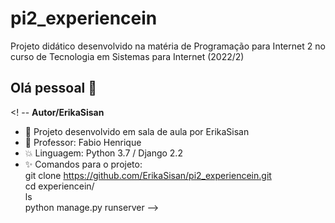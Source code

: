 # pi2_experiencein
Projeto didático desenvolvido na matéria de Programação para Internet 2 no curso de Tecnologia em Sistemas para Internet (2022/2)
## Olá pessoal 👋
<! --
**Autor/ErikaSisan** 
<br/>
- :seedling: Projeto desenvolvido em sala de aula por ErikaSisan<br/>
- :school: Professor: Fabio Henrique <br/>
- :boom: Linguagem: Python 3.7 / Django 2.2<br/>
- :sparkles: Comandos para o projeto: <br/>
git clone https://github.com/ErikaSisan/pi2_experiencein.git <br/>
cd experiencein/<br/>
ls<br/>
python manage.py runserver
-->




